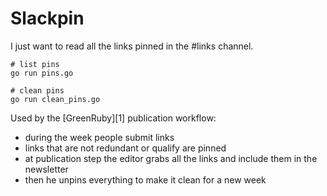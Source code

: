 Slackpin
===========

I just want to read all the links pinned in the #links channel.

    # list pins 
    go run pins.go

    # clean pins
    go run clean_pins.go

Used by the [GreenRuby][1] publication workflow:

- during the week people submit links
- links that are not redundant or qualify are pinned
- at publication step the editor grabs all the links and include them in the newsletter
- then he unpins everything to make it clean for a new week


[q]: http://greenruby.org
